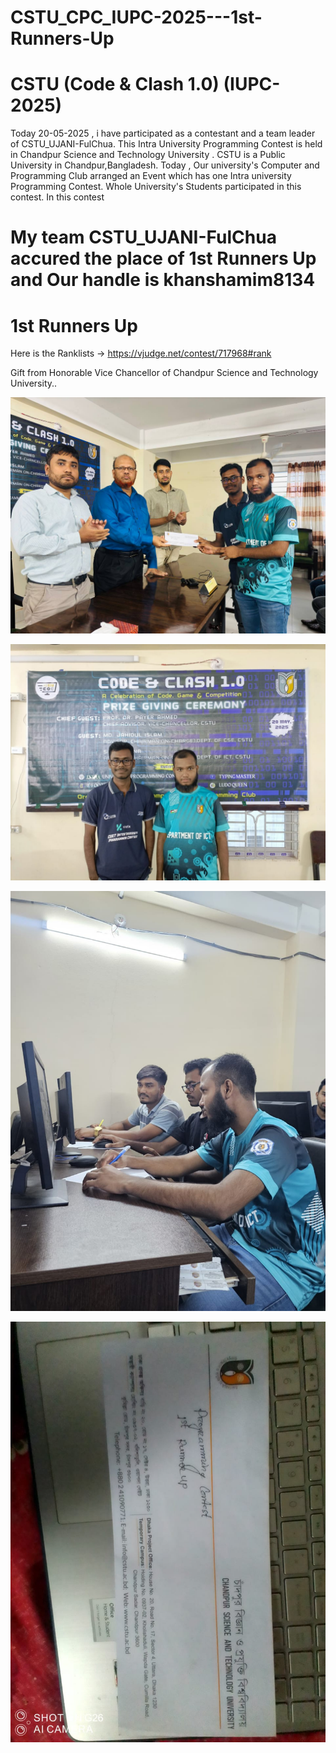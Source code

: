 # CSTU_CPC_IUPC-2025---1st-Runners-Up
# CSTU (Code & Clash 1.0) (IUPC-2025)
Today 20-05-2025 , i have participated as a contestant and a team leader of CSTU_UJANI-FulChua. This Intra University Programming Contest is held in Chandpur Science and Technology University . 
CSTU is a Public University in Chandpur,Bangladesh.
Today , Our university's Computer and Programming Club arranged an Event which has one Intra university Programming Contest. Whole University's Students participated  in this contest.
In this contest
# My team CSTU_UJANI-FulChua accured the place of 1st Runners Up and Our handle is khanshamim8134 
# 1st Runners Up

Here is the Ranklists -> https://vjudge.net/contest/717968#rank

Gift from Honorable Vice Chancellor of Chandpur Science and Technology University..

![image alt](https://github.com/khanshamim8134/CSTU-CPC-IUPC-2025/blob/main/WhatsApp%20Image%202025-05-20%20at%2019.56.49_b2f87641.jpg)

![image alt](https://github.com/khanshamim8134/CSTU-CPC-IUPC-2025/blob/main/WhatsApp%20Image%202025-05-20%20at%2018.11.58_71ba6615.jpg)

![image alt](https://github.com/khanshamim8134/CSTU-CPC-IUPC-2025/blob/main/WhatsApp%20Image%202025-05-20%20at%2018.15.10_5d45a31b.jpg)

![image alt](https://github.com/khanshamim8134/CSTU-CPC-IUPC-2025/blob/main/WhatsApp%20Image%202025-05-20%20at%2017.55.51_73487cae.jpg)

